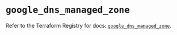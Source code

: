 # `google_dns_managed_zone`

Refer to the Terraform Registry for docs: [`google_dns_managed_zone`](https://registry.terraform.io/providers/hashicorp/google-beta/6.50.0/docs/resources/google_dns_managed_zone).
